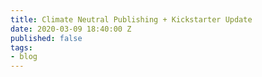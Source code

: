 ```yaml
---
title: Climate Neutral Publishing + Kickstarter Update
date: 2020-03-09 18:40:00 Z
published: false
tags:
- blog
---
```


